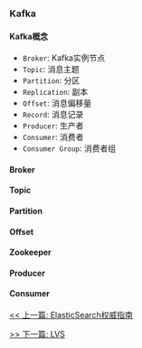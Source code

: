 ### Kafka

#### Kafka概念

* `Broker`: Kafka实例节点
* `Topic`: 消息主题
* `Partition`: 分区
* `Replication`: 副本
* `Offset`: 消息偏移量
* `Record`: 消息记录
* `Producer`: 生产者
* `Consumer`: 消费者
* `Consumer Group`: 消费者组

#### Broker

#### Topic

#### Partition

#### Offset

#### Zookeeper

#### Producer

#### Consumer


[<< 上一篇: ElasticSearch权威指南](11-中间件/ElasticSearch权威指南.md)

[>> 下一篇: LVS](11-中间件/LVS.md)
